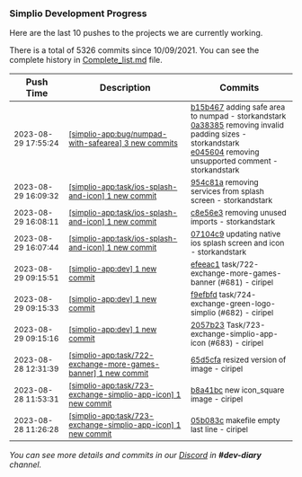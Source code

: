
### Simplio Development Progress

Here are the last 10 pushes to the projects we are currently working.

There is a total of 5326 commits since 10/09/2021. You can see the complete history in
 [Complete_list.md](Complete_list.md) file.

| Push Time | Description | Commits |
| --- | --- | --- |
| <sub>2023-08-29 17:55:24</sub> | <sub>[[simplio-app:bug/numpad-with-safearea] 3 new commits](https://github.com/SimplioOfficial/simplio-app/compare/b15b4671063c^...e045604dbdcc)</sub> | <sub>[b15b467](https://github.com/SimplioOfficial/simplio-app/commit/b15b4671063ca48e4ebd728606c228ea2353e190) adding safe area to numpad - storkandstark<br>[0a38385](https://github.com/SimplioOfficial/simplio-app/commit/0a3838510d39cb5533983d91fab6c55955ca4d59) removing invalid padding sizes - storkandstark<br>[e045604](https://github.com/SimplioOfficial/simplio-app/commit/e045604dbdcc9d5026a500d02fbf27b76165b6f0) removing unsupported comment - storkandstark</sub> |
| <sub>2023-08-29 16:09:32</sub> | <sub>[[simplio-app:task/ios-splash-and-icon] 1 new commit](https://github.com/SimplioOfficial/simplio-app/commit/954c81a172b841f341bfe1b931426db0725fa472)</sub> | <sub>[954c81a](https://github.com/SimplioOfficial/simplio-app/commit/954c81a172b841f341bfe1b931426db0725fa472) removing services from splash screen - storkandstark</sub> |
| <sub>2023-08-29 16:08:11</sub> | <sub>[[simplio-app:task/ios-splash-and-icon] 1 new commit](https://github.com/SimplioOfficial/simplio-app/commit/c8e56e3ae55493950244945b99d31a60989ad660)</sub> | <sub>[c8e56e3](https://github.com/SimplioOfficial/simplio-app/commit/c8e56e3ae55493950244945b99d31a60989ad660) removing unused imports - storkandstark</sub> |
| <sub>2023-08-29 16:07:44</sub> | <sub>[[simplio-app:task/ios-splash-and-icon] 1 new commit](https://github.com/SimplioOfficial/simplio-app/commit/07104c9297cd701d0ebb24986349be63dd05eb38)</sub> | <sub>[07104c9](https://github.com/SimplioOfficial/simplio-app/commit/07104c9297cd701d0ebb24986349be63dd05eb38) updating native ios splash screen and icon - storkandstark</sub> |
| <sub>2023-08-29 09:15:51</sub> | <sub>[[simplio-app:dev] 1 new commit](https://github.com/SimplioOfficial/simplio-app/commit/efeeac145b556642d5d41b6304628b7722fa8435)</sub> | <sub>[efeeac1](https://github.com/SimplioOfficial/simplio-app/commit/efeeac145b556642d5d41b6304628b7722fa8435) task/722-exchange-more-games-banner (#681) - ciripel</sub> |
| <sub>2023-08-29 09:15:33</sub> | <sub>[[simplio-app:dev] 1 new commit](https://github.com/SimplioOfficial/simplio-app/commit/f9efbfd586a8899e8227d8ac1efe2294c509e43e)</sub> | <sub>[f9efbfd](https://github.com/SimplioOfficial/simplio-app/commit/f9efbfd586a8899e8227d8ac1efe2294c509e43e) task/724-exchange-green-logo-simplio (#682) - ciripel</sub> |
| <sub>2023-08-29 09:15:16</sub> | <sub>[[simplio-app:dev] 1 new commit](https://github.com/SimplioOfficial/simplio-app/commit/2057b236d365ca624ce9fe50e41f0c472a22e5e0)</sub> | <sub>[2057b23](https://github.com/SimplioOfficial/simplio-app/commit/2057b236d365ca624ce9fe50e41f0c472a22e5e0) Task/723-exchange-simplio-app-icon (#683) - ciripel</sub> |
| <sub>2023-08-28 12:31:39</sub> | <sub>[[simplio-app:task/722-exchange-more-games-banner] 1 new commit](https://github.com/SimplioOfficial/simplio-app/commit/65d5cfade8902a1cbe3f4898f1b6ed0311cc1f31)</sub> | <sub>[65d5cfa](https://github.com/SimplioOfficial/simplio-app/commit/65d5cfade8902a1cbe3f4898f1b6ed0311cc1f31) resized version of image - ciripel</sub> |
| <sub>2023-08-28 11:53:31</sub> | <sub>[[simplio-app:task/723-exchange-simplio-app-icon] 1 new commit](https://github.com/SimplioOfficial/simplio-app/commit/b8a41bc4e130c779d1bfab707ab5a3874db79e68)</sub> | <sub>[b8a41bc](https://github.com/SimplioOfficial/simplio-app/commit/b8a41bc4e130c779d1bfab707ab5a3874db79e68) new icon_square image - ciripel</sub> |
| <sub>2023-08-28 11:26:28</sub> | <sub>[[simplio-app:task/723-exchange-simplio-app-icon] 1 new commit](https://github.com/SimplioOfficial/simplio-app/commit/05b083cc511b2b15cf9e370b04f400b271614675)</sub> | <sub>[05b083c](https://github.com/SimplioOfficial/simplio-app/commit/05b083cc511b2b15cf9e370b04f400b271614675) makefile empty last line - ciripel</sub> |

_You can see more details and commits in our [Discord](https://discord.gg/aKhjuwZmdP) in **#dev-diary** channel._
